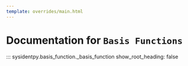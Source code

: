```yaml
---
template: overrides/main.html
---
```


# Documentation for `Basis Functions`

::: sysidentpy.basis_function._basis_function
      show_root_heading: false